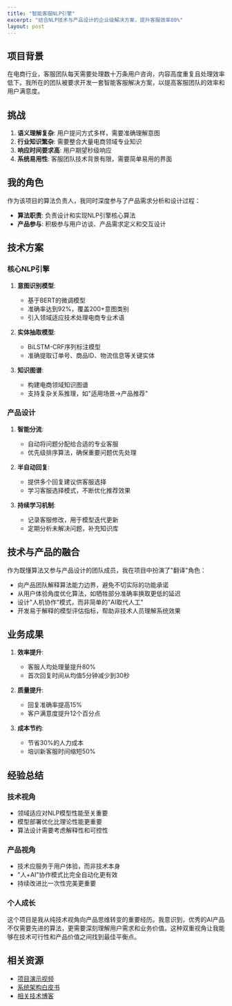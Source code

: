 ```yaml
---
title: "智能客服NLP引擎"
excerpt: "结合NLP技术与产品设计的企业级解决方案，提升客服效率80%"
layout: post
---
```


## 项目背景

在电商行业，客服团队每天需要处理数十万条用户咨询，内容高度重复且处理效率低下。我所在的团队被要求开发一套智能客服解决方案，以提高客服团队的效率和用户满意度。

## 挑战

1. **语义理解复杂**: 用户提问方式多样，需要准确理解意图
2. **行业知识繁杂**: 需要整合大量电商领域专业知识
3. **响应时间要求高**: 用户期望秒级响应
4. **系统易用性**: 客服团队技术背景有限，需要简单易用的界面

## 我的角色

作为该项目的算法负责人，我同时深度参与了产品需求分析和设计过程：

- **算法职责**: 负责设计和实现NLP引擎核心算法
- **产品参与**: 积极参与用户访谈、产品需求定义和交互设计

## 技术方案

### 核心NLP引擎

1. **意图识别模型**:
   - 基于BERT的微调模型
   - 准确率达到92%，覆盖200+意图类别
   - 引入领域适应技术处理电商专业术语

2. **实体抽取模型**:
   - BiLSTM-CRF序列标注模型
   - 准确提取订单号、商品ID、物流信息等关键实体

3. **知识图谱**:
   - 构建电商领域知识图谱
   - 支持复杂关系推理，如"适用场景→产品推荐"

### 产品设计

1. **智能分流**:
   - 自动将问题分配给合适的专业客服
   - 优先级排序算法，确保重要问题优先处理

2. **半自动回复**:
   - 提供多个回复建议供客服选择
   - 学习客服选择模式，不断优化推荐效果

3. **持续学习机制**:
   - 记录客服修改，用于模型迭代更新
   - 定期分析未解决问题，补充知识库

## 技术与产品的融合

作为既懂算法又参与产品设计的团队成员，我在项目中扮演了"翻译"角色：

- 向产品团队解释算法能力边界，避免不切实际的功能承诺
- 从用户体验角度优化算法，如牺牲部分准确率换取更低的延迟
- 设计"人机协作"模式，而非简单的"AI取代人工"
- 开发易于解释的模型评估指标，帮助非技术人员理解系统效果

## 业务成果

1. **效率提升**:
   - 客服人均处理量提升80%
   - 首次回复时间从均值5分钟减少到30秒

2. **质量提升**:
   - 回复准确率提高15%
   - 客户满意度提升12个百分点

3. **成本节约**:
   - 节省30%的人力成本
   - 培训新客服时间缩短50%

## 经验总结

### 技术视角

- 领域适应对NLP模型性能至关重要
- 模型部署优化比理论性能更重要
- 算法设计需要考虑解释性和可控性

### 产品视角

- 技术应服务于用户体验，而非技术本身
- "人+AI"协作模式比完全自动化更有效
- 持续改进比一次性完美更重要

### 个人成长

这个项目是我从纯技术视角向产品思维转变的重要经历。我意识到，优秀的AI产品不仅需要先进的算法，更需要深刻理解用户需求和业务价值。这种双重视角让我能够在技术可行性和产品价值之间找到最佳平衡点。

## 相关资源

- [项目演示视频](https://example.com/demo)
- [系统架构白皮书](https://example.com/whitepaper)
- [相关技术博客](https://example.com/blog) 